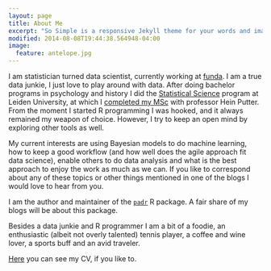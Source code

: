 ```yaml
---
layout: page
title: About Me
excerpt: "So Simple is a responsive Jekyll theme for your words and images."
modified: 2014-08-08T19:44:38.564948-04:00
image:
  feature: antelope.jpg
---
```


I am statistician turned data scientist, currently working at [funda](https://www.funda.nl/). I am a true data junkie, I just love to play around with data. After doing bachelor programs in psychology and history I did the [Statistical Science](http://en.mastersinleiden.nl/programmes/statistical-science-for-the-life-and-behavioural-sciences/en/introduction) program at Leiden University, at which I [completed my MSc](https://www.math.leidenuniv.nl/scripties/MasterThoen.pdf) with professor Hein Putter. From the moment I started R programming I was hooked, and it always remained my weapon of choice. However, I try to keep an open mind by exploring other tools as well. 

My current interests are using Bayesian models to do machine learning, how to keep a good workflow (and how well does the agile approach fit data science), enable others to do data analysis and what is the best approach to enjoy the work as much as we can. If you like to correspond about any of these topics or other things mentioned in one of the blogs I would love to hear from you.

I am the author and maintainer of the [`padr`](https://github.com/EdwinTh/padr) R package. A fair share of my blogs will be about this package.

Besides a data junkie and R programmer I am a bit of a foodie, an enthusiastic (albeit not overly talented) tennis player, a coffee and wine lover, a sports buff and an avid traveler.

[Here](/downloads/Edwin_Thoen_CV.pdf) you can see my CV, if you like to.